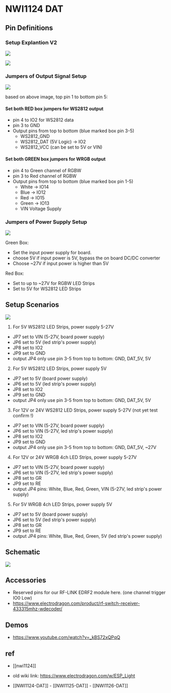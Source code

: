 

# NWI1124 DAT




## Pin Definitions 

### Setup Explantion V2
![](02-30-17-13-03-2023.png)

![](16-30-17-13-03-2023.png)


### Jumpers of Output Signal Setup 


![](06-58-16-27-02-2023.png)

based on above image, top pin 1 to bottom pin 5: 

#### Set both **RED** box jumpers for WS2812 output

- pin 4 to IO2 for WS2812 data
- pin 3 to GND
- Output pins from top to bottom (blue marked box pin 3-5)
  - WS2812_GND
  - WS2812_DAT (5V Logic) -> IO2
  - WS2812_VCC (can be set to 5V or VIN)

#### Set both **GREEN** box jumpers for WRGB output

- pin 4 to Green channel of RGBW
- pin 3 to Red   channel of RGBW
- Output pins from top to bottom (blue marked box pin 1-5)
  - White -> IO14
  - Blue -> IO12
  - Red -> IO15
  - Green -> IO13
  - VIN Voltage Supply

### Jumpers of Power Supply Setup 

![](01-04-17-27-02-2023.png)

Green Box: 

- Set the input power supply for board. 
- choose 5V if input power is 5V, bypass the on board DC/DC converter
- Choose ~27V if input power is higher than 5V

Red Box: 

- Set to up to ~27V for RGBW LED Strips
- Set to 5V for WS2812 LED Strips


## Setup Scenarios 

![](53-53-13-30-06-2023.png)

1. For 5V WS2812 LED Strips, power supply 5-27V
- JP7 set to VIN (5-27V, board power supply)
- JP6 set to 5V (led strip's power supply)
- JP8 set to IO2
- JP9 set to GND
- output JP4 only use pin 3-5 from top to bottom: GND, DAT_5V, 5V

2. For 5V WS2812 LED Strips, power supply 5V
- JP7 set to 5V (board power supply)
- JP6 set to 5V (led strip's power supply)
- JP8 set to IO2
- JP9 set to GND
- output JP4 only use pin 3-5 from top to bottom: GND, DAT_5V, 5V

3. For 12V or 24V WS2812 LED Strips, power supply 5-27V (not yet test confirm !)
- JP7 set to VIN (5-27V, board power supply)
- JP6 set to VIN (5-27V, led strip's power supply)
- JP8 set to IO2
- JP9 set to GND
- output JP4 only use pin 3-5 from top to bottom: GND, DAT_5V, ~27V

4. For 12V or 24V WRGB 4ch LED Strips, power supply 5-27V
- JP7 set to VIN (5-27V, board power supply)
- JP6 set to VIN (5-27V, led strip's power supply)
- JP8 set to GR
- JP9 set to RE
- output JP4 pins: White, Blue, Red, Green, VIN (5-27V, led strip's power supply)

5. For 5V WRGB 4ch LED Strips, power supply 5V
- JP7 set to 5V (board power supply)
- JP6 set to 5V (led strip's power supply)
- JP8 set to GR
- JP9 set to RE
- output JP4 pins: White, Blue, Red, Green, 5V (led strip's power supply)

## Schematic 

![](59-33-16-10-07-2023.png)

## Accessories 
- Reserved pins for our RF-LINK EDRF2 module here. (one channel trigger IO0 Low)
- https://www.electrodragon.com/product/rf-switch-receiver-433315mhz-wdecoder/

## Demos 
- https://www.youtube.com/watch?v=_kBS72xQPqQ


## ref 
- [[nwi1124]]
- old wiki link: https://www.electrodragon.com/w/ESP_Light

- [[NWI1124-DAT]] - [[NWI1125-DAT]] - [[NWI1126-DAT]]